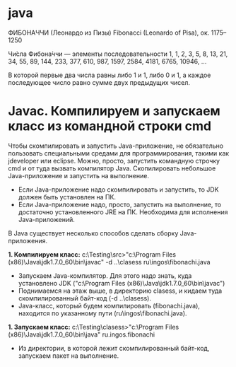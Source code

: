 # java
ФИБОНАЧЧИ (Леонардо из Пизы) 
Fibonacci (Leonardo of Pisa), ок. 1175–1250 

Чи́сла Фибона́ччи — элементы последовательности
1, 1, 2, 3, 5, 8, 13, 21, 34, 55, 89, 144, 233, 377, 610, 987, 1597, 2584, 4181, 6765, 10946, …

В которой первые два числа равны либо 1 и 1, либо 0 и 1, а каждое последующее число равно сумме двух предыдущих чисел. 

# Javac. Компилируем и запускаем класс из командной строки cmd
Чтобы скомпилировать и запустить Java-приложение, не обязательно пользовать специальными средами для программирования, такими как jdeveloper или eclipse. Можно, просто, запустить командную строчку cmd и от туда вызвать компилятор Java. Скопилировать небольшое Java-приложение и запустить на выполнение.

- Если Java-приложение надо скомпилировать и запустить, то JDK должен быть установлен на ПК.
- Если Java-приложение надо, просто, запустить на выполнение, то достаточно установленного JRE на ПК. Необходима для исполнения Java-приложений.

В Java существует несколько способов сделать сборку Java-приложения.

<b>1. Компилируем класс:</b>
с:\Testing\src>"c:\Program Files (x86)\Java\jdk1.7.0_60\bin\javaс" -d ..\clasess ru\ingos\fibonachi.java
 - Запускаем Java-компилятор. Для этого надо знать, куда установлено JDK ("c:\Program Files (x86)\Java\jdk1.7.0_60\bin\javaс")
 - Поднимаемся на этаж выше, в директорию clasess, и кидаем туда скомпилированный байт-код (-d ..\clasess).
 - Java-класс, который будем компилировать (fibonachi.java), находится по указанному пути (ru\ingos\fibonachi.java).

<b>1. Запускаем класс:</b>
с:\Testing\clasess>"c:\Program Files (x86)\Java\jdk1.7.0_60\bin\java" ru.ingos.fibonachi
 - Из директории, в которой лежит скомпилированный байт-код, запускаем пакет на выполнение.
